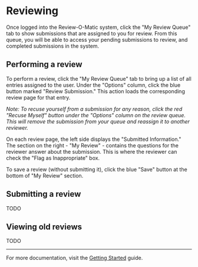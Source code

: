 # Reviewing
Once logged into the Review-O-Matic system, click the "My Review Queue" tab to show submissions that are assigned to you for review. From this queue, you will be able to access your pending submissions to review, and completed submissions in the system.

## Performing a review

To perform a review, click the "My Review Queue" tab to bring up a list of all entries assigned to the user. Under the "Options" column, click the blue button marked "Review Submission." This action loads the corresponding review page for that entry.

<i>Note: To recuse yourself from a submission for any reason, click the red "Recuse Myself" button under the "Options" column on the review queue. This will remove the submission from your queue and reassign it to another reviewer.</i>

On each review page, the left side displays the "Submitted Information." The section on the right - "My Review" - contains the questions for the reviewer answer about the submission. This is where the reviewer can check the "Flag as Inappropriate" box.

To save a review (without submitting it), click the blue "Save" button at the bottom of "My Review" section.


## Submitting a review

TODO


## Viewing old reviews

TODO

---

For more documentation, visit the [Getting Started](Getting%20Started.md) guide.
